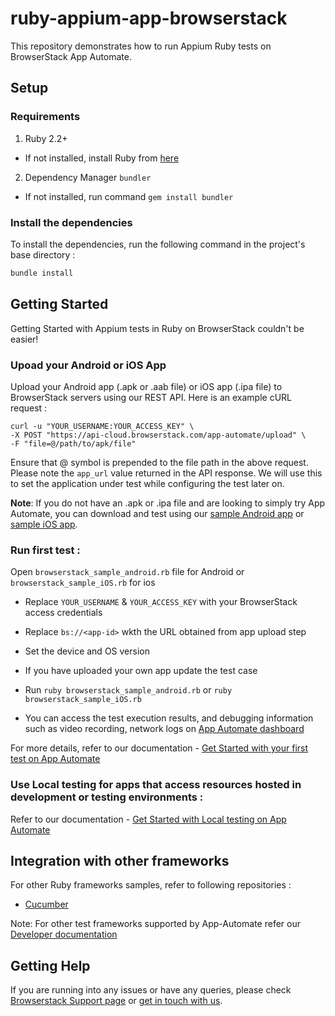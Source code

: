 # ruby-appium-app-browserstack

This repository demonstrates how to run Appium Ruby tests on BrowserStack App Automate.

## Setup

### Requirements

1. Ruby 2.2+

  - If not installed, install Ruby from [here](https://www.ruby-lang.org/en/documentation/installation/)

2. Dependency Manager `bundler`

  - If not installed, run command `gem install bundler`  

### Install the dependencies

To install the dependencies, run the following command in the project's base directory :

```ruby
bundle install
```

## Getting Started

Getting Started with Appium tests in Ruby on BrowserStack couldn't be easier!

### Upoad your Android or iOS App

Upload your Android app (.apk or .aab file) or iOS app (.ipa file) to BrowserStack servers using our REST API. Here is an example cURL request :

```
curl -u "YOUR_USERNAME:YOUR_ACCESS_KEY" \
-X POST "https://api-cloud.browserstack.com/app-automate/upload" \
-F "file=@/path/to/apk/file"
```

Ensure that @ symbol is prepended to the file path in the above request. Please note the `app_url` value returned in the API response. We will use this to set the application under test while configuring the test later on.

**Note**: If you do not have an .apk or .ipa file and are looking to simply try App Automate, you can download and test using our [sample Android app](https://www.browserstack.com/app-automate/sample-apps/android/WikipediaSample.apk) or [sample iOS app](https://www.browserstack.com/app-automate/sample-apps/ios/BStackSampleApp.ipa).

### **Run first test :**

Open `browserstack_sample_android.rb` file for Android or `browserstack_sample_iOS.rb` for ios

- Replace `YOUR_USERNAME` & `YOUR_ACCESS_KEY` with your BrowserStack access credentials

- Replace `bs://<app-id>` wkth the URL obtained from app upload step

- Set the device and OS version

- If you have uploaded your own app update the test case

- Run `ruby browserstack_sample_android.rb` or `ruby browserstack_sample_iOS.rb`

- You can access the test execution results, and debugging information such as video recording, network logs on [App Automate dashboard](https://app-automate.browserstack.com/dashboard)

For more details, refer to our documentation - [Get Started with your first test on App Automate](https://www.browserstack.com/docs/app-automate/appium/getting-started/ruby)

### **Use Local testing for apps that access resources hosted in development or testing environments :**

Refer to our documentation - [Get Started with Local testing on App Automate](https://www.browserstack.com/docs/app-automate/appium/getting-started/ruby/local-testing)

## Integration with other frameworks

For other Ruby frameworks samples, refer to following repositories :

- [Cucumber](https://github.com/browserstack/cucumber-ruby-appium-app-browserstack)

Note: For other test frameworks supported by App-Automate refer our [Developer documentation](https://www.browserstack.com/docs/)

## Getting Help

If you are running into any issues or have any queries, please check [Browserstack Support page](https://www.browserstack.com/support/app-automate) or [get in touch with us](https://www.browserstack.com/contact?ref=help).
